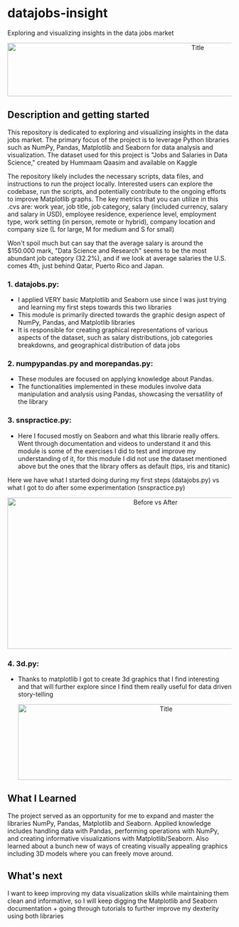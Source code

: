 # datajobs-insight
Exploring and visualizing insights in the data jobs market

<p align="center">
  <img src="https://i.imgur.com/zcpIFfp.jpeg" alt="Title" width="840px" height="120px">
</p>


## Description and getting started
This repository is dedicated to exploring and visualizing insights in the data jobs market. The primary focus of the project is to leverage Python libraries such as NumPy, Pandas, Matplotlib and Seaborn for data analysis and visualization. The dataset used for this project is "Jobs and Salaries in Data Science," created by Hummaam Qaasim and available on Kaggle

The repository likely includes the necessary scripts, data files, and instructions to run the project locally. Interested users can explore the codebase, run the scripts, and potentially contribute to the ongoing efforts to improve Matplotlib graphs. The key metrics that you can utilize in this .cvs are: work year, job title, job category, salary (included currency, salary and salary in USD), employee residence, experience level, employment type, work setting (in person, remote or hybrid), company location and company size (L for large, M for medium and S for small)

Won't spoil much but can say that the average salary is around the $150.000 mark, "Data Science and Research" seems to be the most abundant job category (32.2%), and if we look at average salaries the U.S. comes 4th, just behind Qatar, Puerto Rico and Japan.

### 1. datajobs.py:
* I applied VERY basic Matplotlib and Seaborn use since I was just trying and learning my first steps towards this two libraries
* This module is primarily directed towards the graphic design aspect of NumPy, Pandas, and Matplotlib libraries
* It is responsible for creating graphical representations of various aspects of the dataset, such as salary distributions, job categories breakdowns, and geographical distribution of data jobs

### 2. numpypandas.py and morepandas.py:
* These modules are focused on applying knowledge about Pandas.
* The functionalities implemented in these modules involve data manipulation and analysis using Pandas, showcasing the versatility of the library

### 3. snspractice.py:
* Here I focused mostly on Seaborn and what this librarie really offers. Went through documentation and videos to understand it and this module is some of the exercises I did to test and improve my understanding of it, for this module I did not use the dataset mentioned above but the ones that the library offers as default (tips, iris and titanic)

Here we have what I started doing during my first steps (datajobs.py) vs what I got to do after some experimentation (snspractice.py)
<p align="center">
  <img src="https://i.imgur.com/NOPf3vK.png" alt="Before vs After" width="650px" height="340px">
</p>

### 4. 3d.py:
* Thanks to matplotlib I got to create 3d graphics that I find interesting and that will further explore since I find them really useful for data driven story-telling

  <p align="center">
  <img src="https://i.imgur.com/dxgdu5O.png" alt="Title" width="650px" height="170px">
</p>


## What I Learned
The project served as an opportunity for me to expand and master the libraries NumPy, Pandas, Matplotlib and Seaborn. Applied knowledge includes handling data with Pandas, performing operations with NumPy, and creating informative visualizations with Matplotlib/Seaborn. Also learned about a bunch new of ways of creating visually appealing graphics including 3D models where you can freely move around.

## What's next
I want to keep improving my data visualization skills while maintaining them clean and informative, so I will keep digging the Matplotlib and Seaborn documentation + going through tutorials to further improve my dexterity using both libraries

